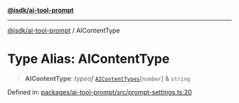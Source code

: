 [**@isdk/ai-tool-prompt**](../README.md)

***

[@isdk/ai-tool-prompt](../globals.md) / AIContentType

# Type Alias: AIContentType

> **AIContentType**: *typeof* [`AIContentTypes`](../variables/AIContentTypes.md)\[`number`\] & `string`

Defined in: [packages/ai-tool-prompt/src/prompt-settings.ts:20](https://github.com/isdk/ai-tool-prompt.js/blob/eeec85b9b223b655246c647bdd3056a0c12f08bc/src/prompt-settings.ts#L20)
